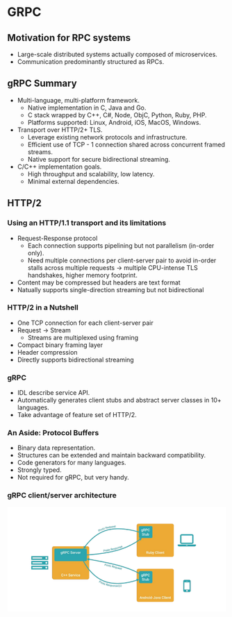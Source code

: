 # GRPC

## Motivation for RPC systems

* Large-scale distributed systems actually composed of microservices.
* Communication predominantly structured as RPCs.

## gRPC Summary

* Multi-language, multi-platform framework.
    * Native implementation in C, Java and Go.
    * C stack wrapped by C++, C#, Node, ObjC, Python, Ruby, PHP.
    * Platforms supported: Linux, Android, iOS, MacOS, Windows.
* Transport over HTTP/2+ TLS.
    * Leverage existing network protocols and infrastructure.
    * Efficient use of TCP - 1 connection shared across concurrent framed streams.
    * Native support for secure bidirectional streaming.
* C/C++ implementation goals.
    * High throughput and scalability, low latency.
    * Minimal external dependencies.

## HTTP/2

### Using an HTTP/1.1 transport and its limitations

* Request-Response protocol
    * Each connection supports pipelining but not parallelism (in-order only).
    * Need multiple connections per client-server pair to avoid in-order stalls across multiple requests -> multiple CPU-intense TLS handshakes, higher memory footprint.
* Content may be compressed but headers are text format
* Natually supports single-direction streaming but not bidirectional

### HTTP/2 in a Nutshell

* One TCP connection for each client-server pair
* Request -> Stream
    * Streams are multiplexed using framing
* Compact binary framing layer
* Header compression
* Directly supports bidirectional streaming

### gRPC

* IDL describe service API.
* Automatically generates client stubs and abstract server classes in 10+ languages.
* Take advantage of feature set of HTTP/2.

### An Aside: Protocol Buffers

* Binary data representation.
* Structures can be extended and maintain backward compatibility.
* Code generators for many languages.
* Strongly typed.
* Not required for gRPC, but very handy.

### gRPC client/server architecture

![grpc client-server architecture](./imgs/grpc_architecture.png)
